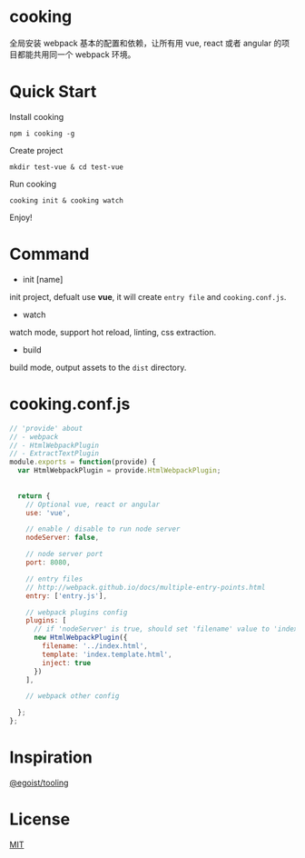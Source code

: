 # cooking
全局安装 webpack 基本的配置和依赖，让所有用 vue, react 或者 angular 的项目都能共用同一个 webpack 环境。

# Quick Start
Install cooking
```shell
npm i cooking -g
```

Create project
```shell
mkdir test-vue & cd test-vue
```

Run cooking
```shell
cooking init & cooking watch
```

Enjoy!

# Command
- init [name]

init project, defualt use **vue**, it will create `entry file` and `cooking.conf.js`.

- watch

watch mode, support hot reload, linting, css extraction.

- build

build mode, output assets to the `dist` directory.

# cooking.conf.js

```javascript
// 'provide' about
// - webpack
// - HtmlWebpackPlugin
// - ExtractTextPlugin
module.exports = function(provide) {
  var HtmlWebpackPlugin = provide.HtmlWebpackPlugin;
  
  
  return {
    // Optional vue, react or angular
    use: 'vue',

    // enable / disable to run node server
    nodeServer: false,

    // node server port
    port: 8080,

    // entry files
    // http://webpack.github.io/docs/multiple-entry-points.html
    entry: ['entry.js'],

    // webpack plugins config
    plugins: [
      // if 'nodeServer' is true, should set 'filename' value to 'index.html'
      new HtmlWebpackPlugin({
        filename: '../index.html',
        template: 'index.template.html',
        inject: true
      })
    ],

    // webpack other config

  };
};
```

# Inspiration
[@egoist/tooling](https://github.com/egoist/tooling)

# License
[MIT](https://github.com/ElemeFE/cooking/LICENSE)
